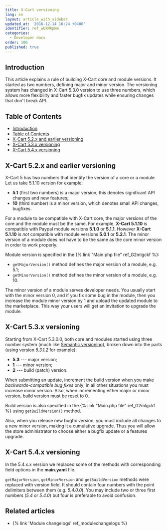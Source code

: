 ```yaml
---
title: X-Cart versioning
lang: en
layout: article_with_sidebar
updated_at: '2016-12-14 16:24 +0400'
identifier: ref_wUXMKpNm
categories:
  - Developer docs
order: 100
published: true
---
```


## Introduction

This article explains a rule of building X-Cart core and module versions. It started as two numbers, defining major and minor version. The versioning system has changed in X-Cart 5.3.0 version to use three numbers, which allows more flexibility and faster bugfix updates while ensuring changes that don't break API.

## Table of Contents

*   [Introduction](#introduction)
*   [Table of Contents](#table-of-contents)
*   [X-Cart 5.2.x and earlier versioning](#x-cart-52x-and-earlier-versioning)
*   [X-Cart 5.3.x versioning](#x-cart-53x-versioning)
*   [X-Cart 5.4.x versioning](#x-cart-54x-versioning)

## X-Cart 5.2.x and earlier versioning

X-Cart 5 has two numbers that identify the version of a core or a module. Let us take 5.1.10 version for example:

*   **5.1** (first two numbers) is a major version; this denotes significant API changes and new features;
*   **10**  (third number) is a minor version, which denotes small API changes, bugfixes.

For a module to be compatible with X-Cart core, the major versions of the core and the module must be the same. For example, **X-Cart 5.1.10** is compatible with Paypal module versions **5.1.0** or **5.1.1**. However **X-Cart** **5.1.10** is _not_ compatible with module versions **5.0.1** or **5.2.1**. The minor version of a module does not have to be the same as the core minor version in order to work properly.

Module version is specified in the {% link "Main.php file" ref_G2mlgckf %}:

*   `getMajorVersion()` method defines the major version of a module, e.g. 5.1;
*   `getMinorVersion()` method defines the minor version of a module, e.g. 10.

The minor version of a module serves developer needs. You usually start with the minor version 0, and if you fix some bug in the module, then you increase the module minor version by 1 and upload the updated module to the marketplace. This way your users will get an invitation to upgrade the module.

## X-Cart 5.3.x versioning

Starting from X-Cart 5.3.0.0, both core and modules started using three number system (much like [Semantic versioning](http://semver.org/)), broken down into the parts (using version _5.3.1.2_ for example):

*   **5.3** --- major version;
*   **1** --- minor version;
*   **2** --- build (patch) version.

When submitting an update, increment the build version when you make _backwards-compatible bug fixes_ only; in all other situations you must increase minor version. Also, when incrementing either major or minor version, build version must be reset to 0.

Build version is also specified in the {% link "Main.php file" ref_G2mlgckf %} using `getBuildVersion()` method.

Also, when you release new bugfix version, you must include all changes to a new minor version, making it a cumulative upgrade. Thus you will allow the store administrator to choose either a bugfix update or a features upgrade.

## X-Cart 5.4.x versioning

In the 5.4.x.x version we replaced some of the methods with corresponding field options in the **main.yaml** file.

`getMajorVersion`, `getMinorVersion` and `getBuildVersion` methods were replaced with version field.
It should contain four numbers with the point delimiters between them (e.g. _5.4.0.0_). You may include two or three first numbers (_5.4_ or _5.4.0_) but four is preferable to avoid confusion.

## Related articles

*   {% link 'Module changelogs' ref_modulechangelogs %}
